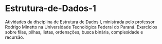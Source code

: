 # Estrutura-de-Dados-1
Atividades da disciplina de Estrutura de Dados I, ministrada pelo professor Rodrigo Minetto na Universidade Tecnológica Federal do Paraná. Exercícios sobre filas, pilhas, listas, ordenações, busca binária, complexidade e recursão.
